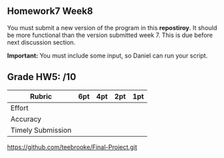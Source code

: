 ## Homework7 Week8

You must submit a new version of the program in this **repostiroy**. 
It should be more functional than the version submitted week 7.
This is due before next discussion section.

**Important:** You must include some input, so Daniel can run your script.  

## Grade HW5: /10

| **Rubric** | **6pt** | **4pt** | **2pt** | **1pt** |
| --- | ---| --- | --- | --- |
| Effort | | | | |
| Accuracy | | | | |
| Timely Submission | | | | |



https://github.com/teebrooke/Final-Project.git
